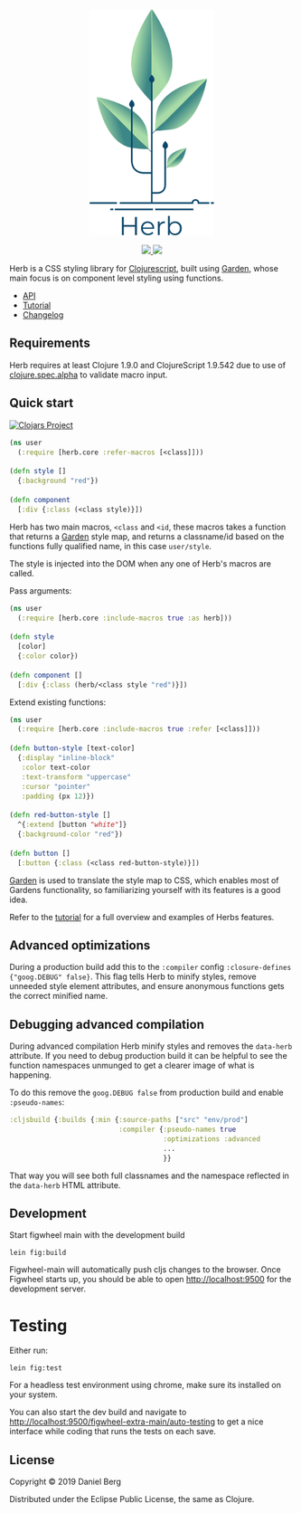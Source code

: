<p align="center">
  <img height="400" src="./assets/herb.svg">
</p>

<p align="center">
  <a href="https://travis-ci.org/roosta/herb">
    <img src="https://travis-ci.org/roosta/herb.svg?branch=master">
  </a>
  <a href="https://clojars.org/herb">
    <img src="https://img.shields.io/clojars/v/herb.svg">
  </a>
</p>


Herb is a CSS styling library for
[Clojurescript](https://clojurescript.org/), built using
[Garden](https://github.com/noprompt/garden), whose main focus is on
component level styling using functions.

- [API](https://roosta.github.io/herb/)
- [Tutorial](http://herb.roosta.sh/)
- [Changelog](https://github.com/roosta/herb/blob/master/CHANGELOG.md)

## Requirements
Herb requires at least Clojure 1.9.0 and ClojureScript 1.9.542 due to
use of
[clojure.spec.alpha](https://cljs.github.io/api/cljs.spec.alpha/) to
validate macro input.

## Quick start
[![Clojars Project](http://clojars.org/herb/latest-version.svg)](http://clojars.org/herb)

```clojure
(ns user
  (:require [herb.core :refer-macros [<class]]))

(defn style []
  {:background "red"})

(defn component
  [:div {:class (<class style)}])
```

Herb has two main macros, `<class` and `<id`, these macros takes a
function that returns a [Garden](https://github.com/noprompt/garden)
style map, and returns a classname/id based on the functions fully
qualified name, in this case `user/style`.

The style is injected into the DOM when any one of Herb's macros are
called.


Pass arguments:

```clojure
(ns user
  (:require [herb.core :include-macros true :as herb]))

(defn style
  [color]
  {:color color})

(defn component []
  [:div {:class (herb/<class style "red")}])
```

Extend existing functions:

```clojure
(ns user
  (:require [herb.core :include-macros true :refer [<class]]))

(defn button-style [text-color]
  {:display "inline-block"
   :color text-color
   :text-transform "uppercase"
   :cursor "pointer"
   :padding (px 12)})

(defn red-button-style []
  ^{:extend [button "white"]}
  {:background-color "red"})

(defn button []
  [:button {:class (<class red-button-style)}])
```


[Garden](https://github.com/noprompt/garden) is used to translate the
style map to CSS, which enables most of Gardens functionality, so
familiarizing yourself with its features is a good idea.

Refer to the [tutorial](http://herb.roosta.sh/) for a full overview
and examples of Herbs features.

## Advanced optimizations
During a production build add this to the `:compiler` config
`:closure-defines {"goog.DEBUG" false}`. This flag tells Herb to
minify styles, remove unneeded style element attributes, and ensure
anonymous functions gets the correct minified name.

## Debugging advanced compilation

During advanced compilation Herb minify styles and removes the
`data-herb` attribute. If you need to debug production build it can be
helpful to see the function namespaces unmunged to get a clearer image
of what is happening.

To do this remove the `goog.DEBUG false` from production build and
enable `:pseudo-names`:

``` clojure
:cljsbuild {:builds {:min {:source-paths ["src" "env/prod"]
                           :compiler {:pseudo-names true
                                      :optimizations :advanced
                                      ...
                                      }}
```

That way you will see both full classnames and the namespace reflected
in the `data-herb` HTML attribute.


## Development
Start figwheel main with the development build

```shell
lein fig:build
```

Figwheel-main will automatically push cljs changes to the browser. Once Figwheel
starts up, you should be able to open <http://localhost:9500> for the
development server.


# Testing

Either run:

```shell
lein fig:test
```

For a headless test environment using chrome, make sure its
installed on your system.

You can also start the dev build and navigate to
[http://localhost:9500/figwheel-extra-main/auto-testing](http://localhost:9500/figwheel-extra-main/auto-testing)
to get a nice interface while coding that runs the tests on each save.

## License

Copyright © 2019 Daniel Berg

Distributed under the Eclipse Public License, the same as Clojure.
